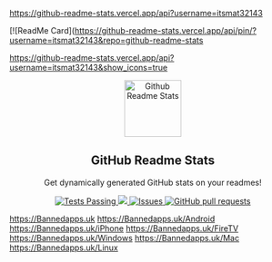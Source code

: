 
https://github-readme-stats.vercel.app/api?username=itsmat32143

[![ReadMe Card](https://github-readme-stats.vercel.app/api/pin/?username=itsmat32143&repo=github-readme-stats

https://github-readme-stats.vercel.app/api?username=itsmat32143&show_icons=true


<p align="center">
 <img width="100px" src="https://res.cloudinary.com/anuraghazra/image/upload/v1594908242/logo_ccswme.svg" align="center" alt="Github Readme Stats" />
 <h2 align="center">GitHub Readme Stats</h2>
 <p align="center">Get dynamically generated GitHub stats on your readmes!</p>
</p>

  <p align="center">
    <a href="https://github.com/anuraghazra/github-readme-stats/actions">
      <img alt="Tests Passing" src="https://github.com/itsmat32142/bannedapps.uk/workflows/Test/badge.svg" />
    </a>
    <a href="https://codecov.io/gh/anuraghazra/github-readme-stats">
      <img src="https://codecov.io/gh/anuraghazra/github-readme-stats/branch/master/graph/badge.svg" />
    </a>
    <a href="https://github.com/anuraghazra/github-readme-stats/issues">
      <img alt="Issues" src="https://img.shields.io/github/issues/itsmat32143/Bannedapps.uk?color=0088ff" />
    </a>
    <a href="https://github.com/anuraghazra/github-readme-stats/pulls">
      <img alt="GitHub pull requests" src="https://img.shields.io/github/issues-pr/anuraghazra/github-readme-stats?color=0088ff" />
    </a>
  </p>




https://Bannedapps.uk
https://Bannedapps.uk/Android
https://Bannedapps.uk/iPhone
https://Bannedapps.uk/FireTV
https://Bannedapps.uk/Windows
https://Bannedapps.uk/Mac
https://Bannedapps.uk/Linux
